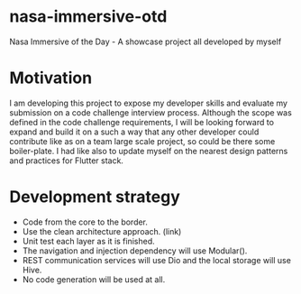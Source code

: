 # nasa-immersive-otd
Nasa Immersive of the Day - A showcase project all developed by myself

# Motivation
I am developing this project to expose my developer skills and evaluate my submission on a code challenge interview process. Although the scope was defined in the code challenge requirements, I will be looking forward to expand and build it on a such a way that any other developer could contribute like as on a team large scale project, so could be there some boiler-plate. I had like also to update myself on the nearest design patterns and practices for Flutter stack.

# Development strategy
- Code from the core to the border.
- Use the clean architecture approach. (link)
- Unit test each layer as it is finished.
- The navigation and injection dependency will use Modular().
- REST communication services will use Dio and the local storage will use Hive.
- No code generation will be used at all. 

